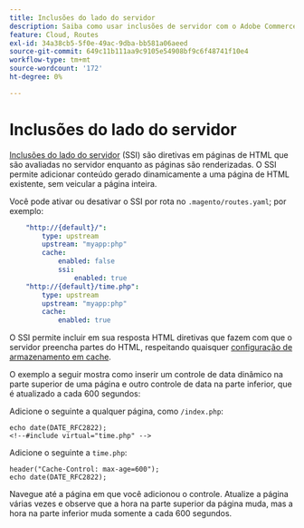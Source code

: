 ```yaml
---
title: Inclusões do lado do servidor
description: Saiba como usar inclusões de servidor com o Adobe Commerce na infraestrutura em nuvem.
feature: Cloud, Routes
exl-id: 34a38cb5-5f0e-49ac-9dba-bb581a06aeed
source-git-commit: 649c11b111aa9c9105e54908bf9c6f48741f10e4
workflow-type: tm+mt
source-wordcount: '172'
ht-degree: 0%

---
```


# Inclusões do lado do servidor

[Inclusões do lado do servidor](https://nginx.org/en/docs/http/ngx_http_ssi_module.html) (SSI) são diretivas em páginas de HTML que são avaliadas no servidor enquanto as páginas são renderizadas. O SSI permite adicionar conteúdo gerado dinamicamente a uma página de HTML existente, sem veicular a página inteira.

Você pode ativar ou desativar o SSI por rota no `.magento/routes.yaml`; por exemplo:

```yaml
    "http://{default}/":
        type: upstream
        upstream: "myapp:php"
        cache:
            enabled: false
            ssi:
                enabled: true
    "http://{default}/time.php":
        type: upstream
        upstream: "myapp:php"
        cache:
            enabled: true
```

O SSI permite incluir em sua resposta HTML diretivas que fazem com que o servidor preencha partes do HTML, respeitando quaisquer [configuração de armazenamento em cache](caching.md).

O exemplo a seguir mostra como inserir um controle de data dinâmico na parte superior de uma página e outro controle de data na parte inferior, que é atualizado a cada 600 segundos:

Adicione o seguinte a qualquer página, como `/index.php`:

```php?start_inline=1
echo date(DATE_RFC2822);
<!--#include virtual="time.php" -->
```

Adicione o seguinte a `time.php`:

```php?start_inline=1
header("Cache-Control: max-age=600");
echo date(DATE_RFC2822);
```

Navegue até a página em que você adicionou o controle. Atualize a página várias vezes e observe que a hora na parte superior da página muda, mas a hora na parte inferior muda somente a cada 600 segundos.
